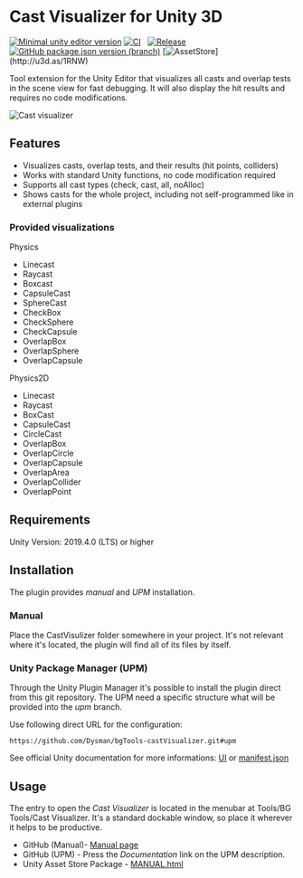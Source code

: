 # Cast Visualizer for Unity 3D

[![Minimal unity editor version](https://img.shields.io/badge/UnityEditor-2019.4%20or%20later-blue.svg)](https://unity3d.com/de/get-unity/download/archive)
[![CI](https://github.com/Dysman/bgTools-castVisualizer/workflows/CI/badge.svg)](https://github.com/Dysman/bgTools-castVisualizer/actions)&nbsp;&nbsp;
[![Release](https://img.shields.io/github/v/release/Dysman/bgTools-castVisualizer?include_prereleases&label=Release)](https://github.com/Dysman/bgTools-castVisualizer/releases)
[![GitHub package.json version (branch)](https://img.shields.io/github/package-json/v/dysman/bgTools-castVisualizer/upm?label=GitURL-UPM)](https://github.com/Dysman/bgTools-castVisualizer/tree/upm)
[![AssetStore](https://img.shields.io/badge/dynamic/xml?url=http://u3d.as/1RNW&label=UnityAssetStore&query=//*[contains(@class,%20%27product-version%27)]/div[2]&prefix=v)](http://u3d.as/1RNW)

Tool extension for the Unity Editor that visualizes all casts and overlap tests in the scene view for fast debugging. It will also display the hit results and requires no code modifications.

![Cast visualizer](https://www.bgranzow.de/downloads/CastVisualizerV1_0_0.png)

## Features

* Visualizes casts, overlap tests, and their results (hit points, colliders)
* Works with standard Unity functions, no code modification required
* Supports all cast types (check, cast, all, noAlloc)
* Shows casts for the whole project, including not self-programmed like in external plugins

### Provided visualizations

Physics
* Linecast
* Raycast
* Boxcast
* CapsuleCast
* SphereCast
* CheckBox
* CheckSphere
* CheckCapsule
* OverlapBox
* OverlapSphere
* OverlapCapsule

Physics2D
* Linecast
* Raycast
* BoxCast
* CapsuleCast
* CircleCast
* OverlapBox
* OverlapCircle
* OverlapCapsule
* OverlapArea
* OverlapCollider
* OverlapPoint

## Requirements

Unity Version: 2019.4.0 (LTS) or higher

## Installation

The plugin provides *manual* and *UPM* installation.

### Manual
Place the CastVisulizer folder somewhere in your project. It's not relevant where it's located, the plugin will find all of its files by itself.

### Unity Package Manager (UPM)
Through the Unity Plugin Manager it's possible to install the plugin direct from this git repository.
The UPM need a specific structure what will be provided into the *upm* branch.

Use following direct URL for the configuration:
```
https://github.com/Dysman/bgTools-castVisualizer.git#upm
```
See official Unity documentation for more informations: [UI](https://docs.unity3d.com/Manual/upm-ui-giturl.html) or [manifest.json](https://docs.unity3d.com/Manual/upm-git.html)

## Usage

The entry to open the _Cast Visualizer_ is located in the menubar at Tools/BG Tools/Cast Visualizer. It's a standard dockable window, so place it wherever it helps to be productive.
* GitHub (Manual)- [Manual page](Packages/CastVisualizer/Documentation~/CastVisualizer.md)
* GitHub (UPM) - Press the _Documentation_ link on the UPM description.
* Unity Asset Store Package - [MANUAL.html](MANUAL.html)